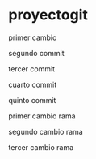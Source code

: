 # proyectogit

primer cambio

segundo commit

tercer commit

cuarto commit

quinto commit

primer cambio rama

segundo cambio rama

tercer cambio rama

